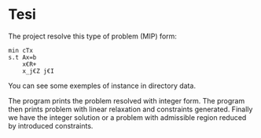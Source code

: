 # Tesi
The project resolve this type of problem (MIP) form:

	min cTx
	s.t Ax=b
		x€R+
		x_j€Z j€I
				
You can see some exemples of instance in directory data.

The program prints the problem resolved with integer form. 
The program then prints problem with linear relaxation and constraints generated.
Finally we have the integer solution or a problem with admissible region reduced by introduced constraints.